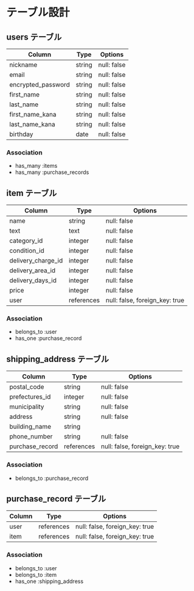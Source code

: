 # テーブル設計

## users テーブル

| Column                    | Type      | Options                        |
| ------------------------- | --------- | ------------------------------ |
| nickname                  | string    | null: false                    |
| email                     | string    | null: false                    |
| encrypted_password        | string    | null: false                    |
| first_name                | string    | null: false                    |
| last_name                 | string    | null: false                    |
| first_name_kana           | string    | null: false                    |
| last_name_kana            | string    | null: false                    |
| birthday                  | date      | null: false                    |

### Association

- has_many :items
- has_many :purchase_records

## item テーブル

| Column                    | Type      | Options                        |
| ------------------------- | --------- | ------------------------------ |
| name                      | string    | null: false                    |
| text                      | text      | null: false                    |
| category_id               | integer   | null: false                    |
| condition_id              | integer   | null: false                    |
| delivery_charge_id        | integer   | null: false                    |
| delivery_area_id          | integer   | null: false                    |
| delivery_days_id          | integer   | null: false                    |
| price                     | integer   | null: false                    |
| user                      | references| null: false, foreign_key: true |


### Association

- belongs_to :user
- has_one :purchase_record


## shipping_address テーブル

| Column                    | Type      | Options                        |
| ------------------------- | --------- | ------------------------------ |
| postal_code               | string    | null: false                    |
| prefectures_id            | integer   | null: false                    |
| municipality              | string    | null: false                    |
| address                   | string    | null: false                    |
| building_name             | string    |                                |
| phone_number              | string    | null: false                    |
| purchase_record           | references| null: false, foreign_key: true |


### Association

- belongs_to :purchase_record



## purchase_record テーブル

| Column                    | Type      | Options                        |
| ------------------------- | --------- | ------------------------------ |
| user                      | references| null: false, foreign_key: true |
| item                      | references| null: false, foreign_key: true |


### Association

- belongs_to :user
- belongs_to :item
- has_one :shipping_address